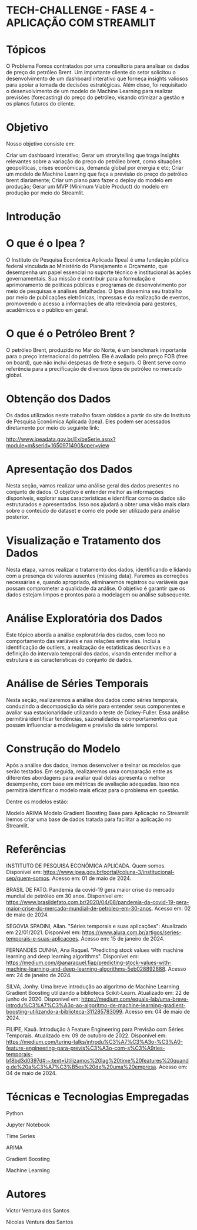 # TECH-CHALLENGE - FASE 4 - APLICAÇÃO COM STREAMLIT
# Tópicos
O Problema
Fomos contratados por uma consultoria para analisar os dados de preço do petróleo Brent. Um importante cliente do setor solicitou o desenvolvimento de um dashboard interativo que forneça insights valiosos para apoiar a tomada de decisões estratégicas. Além disso, foi requisitado o desenvolvimento de um modelo de Machine Learning para realizar previsões (forecasting) do preço do petróleo, visando otimizar a gestão e os planos futuros do cliente.

# Objetivo
Nosso objetivo consiste em:

Criar um dashboard interativo;
Gerar um strorytelling que traga insights relevantes sobre a variação do preço do petróleo brent, como situações geopolíticas, crises econômicas, demanda global por energia e etc;
Criar um modelo de Machine Learning que faça a previsão do preço do petróleo brent diariamente;
Criar um plano para fazer o deploy do modelo em produção;
Gerar um MVP (Minimum Viable Product) do modelo em produção por meio do Streamlit.
# Introdução
# O que é o Ipea ?
O Instituto de Pesquisa Econômica Aplicada (Ipea) é uma fundação pública federal vinculada ao Ministério do Planejamento e Orçamento, que desempenha um papel essencial no suporte técnico e institucional às ações governamentais. Sua missão é contribuir para a formulação e aprimoramento de políticas públicas e programas de desenvolvimento por meio de pesquisas e análises detalhadas. O Ipea dissemina seu trabalho por meio de publicações eletrônicas, impressas e da realização de eventos, promovendo o acesso a informações de alta relevância para gestores, acadêmicos e o público em geral.

# O que é o Petróleo Brent ?
O petróleo Brent, produzido no Mar do Norte, é um benchmark importante para o preço internacional do petróleo. Ele é avaliado pelo preço FOB (free on board), que não inclui despesas de frete e seguro. O Brent serve como referência para a precificação de diversos tipos de petróleo no mercado global.

# Obtenção dos Dados
Os dados utilizados neste trabalho foram obtidos a partir do site do Instituto de Pesquisa Econômica Aplicada (Ipea). Eles podem ser acessados diretamente por meio do seguinte link:

http://www.ipeadata.gov.br/ExibeSerie.aspx?module=m&serid=1650971490&oper=view

# Apresentação dos Dados
Nesta seção, vamos realizar uma análise geral dos dados presentes no conjunto de dados. O objetivo é entender melhor as informações disponíveis, explorar suas características e identificar como os dados são estruturados e apresentados. Isso nos ajudará a obter uma visão mais clara sobre o conteúdo do dataset e como ele pode ser utilizado para análise posterior.

# Visualização e Tratamento dos Dados
Nesta etapa, vamos realizar o tratamento dos dados, identificando e lidando com a presença de valores ausentes (missing data). Faremos as correções necessárias e, quando apropriado, eliminaremos registros ou variáveis que possam comprometer a qualidade da análise. O objetivo é garantir que os dados estejam limpos e prontos para a modelagem ou análise subsequente.

# Análise Exploratória dos Dados
Este tópico aborda a análise exploratória dos dados, com foco no comportamento das variáveis e nas relações entre elas. Inclui a identificação de outliers, a realização de estatísticas descritivas e a definição do intervalo temporal dos dados, visando entender melhor a estrutura e as características do conjunto de dados.

# Análise de Séries Temporais
Nesta seção, realizaremos a análise dos dados como séries temporais, conduzindo a decomposição da série para entender seus componentes e avaliar sua estacionaridade utilizando o teste de Dickey-Fuller. Essa análise permitirá identificar tendências, sazonalidades e comportamentos que possam influenciar a modelagem e previsão da série temporal.

# Construção do Modelo
Após a análise dos dados, iremos desenvolver e treinar os modelos que serão testados. Em seguida, realizaremos uma comparação entre as diferentes abordagens para avaliar qual delas apresenta o melhor desempenho, com base em métricas de avaliação adequadas. Isso nos permitirá identificar o modelo mais eficaz para o problema em questão.

Dentre os modelos estão:

Modelo ARIMA
Modelo Gradient Boosting
Base para Aplicação no Streamlit
Iremos criar uma base de dados tratada para facilitar a aplicação no Streamlit.

# Referências

INSTITUTO DE PESQUISA ECONÔMICA APLICADA. Quem somos. Disponível em: https://www.ipea.gov.br/portal/coluna-3/institucional-sep/quem-somos. Acesso em: 01 de maio de 2024.

BRASIL DE FATO. Pandemia da covid-19 gera maior crise do mercado mundial de petróleo em 30 anos. Disponível em: https://www.brasildefato.com.br/2020/04/08/pandemia-da-covid-19-gera-maior-crise-do-mercado-mundial-de-petroleo-em-30-anos. Acesso em: 02 de maio de 2024.

SEGOVIA SPADINI, Allan. "Séries temporais e suas aplicações": Atualizado em 22/01/2021. Disponível em: https://www.alura.com.br/artigos/series-temporais-e-suas-aplicacoes. Acesso em: 15 de janeiro de 2024.

FERNANDES CUNHA, Ana Raquel. "Predicting stock values with machine learning and deep learning algorithms". Disponível em: https://medium.com/@anaraquel.fiap/predicting-stock-values-with-machine-learning-and-deep-learning-algorithms-5eb028892888. Acesso em: 24 de janeiro de 2024.

SILVA, Jonhy. Uma breve introdução ao algoritmo de Machine Learning Gradient Boosting utilizando a biblioteca Scikit-Learn. Atualizado em: 22 de junho de 2020. Disponível em: https://medium.com/equals-lab/uma-breve-introdu%C3%A7%C3%A3o-ao-algoritmo-de-machine-learning-gradient-boosting-utilizando-a-biblioteca-311285783099. Acesso em: 04 de maio de 2024.

FILIPE, Kauã. Introdução à Feature Engineering para Previsão com Séries Temporais. Atualizado em: 09 de outubro de 2022. Disponível em: https://medium.com/turing-talks/introdu%C3%A7%C3%A3o-%C3%A0-feature-engineering-para-previs%C3%A3o-com-s%C3%A9ries-temporais-bf8bd3d0397d#:~:text=Utilizamos%20lag%20time%20features%20quando,de%20a%C3%A7%C3%B5es%20de%20uma%20empresa. Acesso em: 04 de maio de 2024.

# Técnicas e Tecnologias Empregadas

Python

Jupyter Notebook

Time Series

ARIMA

Gradient Boosting

Machine Learning

# Autores

Victor Ventura dos Santos

Nicolas Ventura dos Santos
